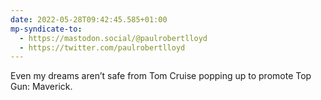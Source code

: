 ```yaml
---
date: 2022-05-28T09:42:45.585+01:00
mp-syndicate-to:
  - https://mastodon.social/@paulrobertlloyd
  - https://twitter.com/paulrobertlloyd
---
```

Even my dreams aren’t safe from Tom Cruise popping up to promote Top Gun: Maverick.
